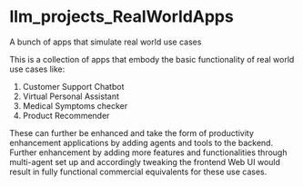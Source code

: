 # llm_projects_RealWorldApps
A bunch of apps that simulate real world use cases

This is a collection of apps that embody the basic functionality of real world use cases like:
1. Customer Support Chatbot
2. Virtual Personal Assistant
3. Medical Symptoms checker
4. Product Recommender

These can further be enhanced and take the form of productivity enhancement applications by adding agents and tools to the backend. 
Further enhancement by adding more features and functionalities through multi-agent set up and accordingly tweaking the frontend Web UI would result in fully functional commercial equivalents for these use cases. 
